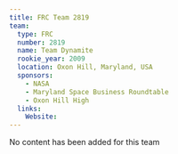 ```yaml
---
title: FRC Team 2819
team:
  type: FRC
  number: 2819
  name: Team Dynamite
  rookie_year: 2009
  location: Oxon Hill, Maryland, USA
  sponsors:
    - NASA
    - Maryland Space Business Roundtable
    - Oxon Hill High
  links:
    Website: 
---
```

No content has been added for this team